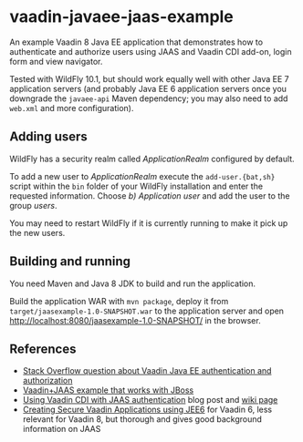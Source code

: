 # vaadin-javaee-jaas-example

An example Vaadin 8 Java EE application that demonstrates how to authenticate
and authorize users using JAAS and Vaadin CDI add-on, login form and view
navigator.

Tested with WildFly 10.1, but should work equally well with other Java EE 7
application servers (and probably Java EE 6 application servers once you
downgrade the `javaee-api` Maven dependency; you may also need to add
`web.xml` and more configuration).

## Adding users

WildFly has a security realm called *ApplicationRealm* configured by default.

To add a new user to *ApplicationRealm* execute the `add-user.{bat,sh}` script
within the `bin` folder of your WildFly installation and enter the requested
information. Choose *b) Application user* and add the user to the group
*users*.

You may need to restart WildFly if it is currently running to make it pick up
the new users.

## Building and running

You need Maven and Java 8 JDK to build and run the application.

Build the application WAR with `mvn package`, deploy it from
`target/jaasexample-1.0-SNAPSHOT.war` to the application server and open
<http://localhost:8080/jaasexample-1.0-SNAPSHOT/> in the browser.

## References

- [Stack Overflow question about Vaadin Java EE authentication and authorization](http://stackoverflow.com/questions/15619864/vaadin-authentication-and-auhorization)
- [Vaadin+JAAS example that works with JBoss](https://github.com/mstahv/vaadin-cdi-jaas-jbossas-example)
- [Using Vaadin CDI with JAAS authentication](https://vaadin.com/blog/-/blogs/using-vaadin-cdi-with-jaas-authentication) blog post and [wiki page](https://vaadin.com/wiki/-/wiki/Main/Using+Vaadin+CDI+with+JAAS+authentication)
- [Creating Secure Vaadin Applications using JEE6](https://vaadin.com/wiki/-/wiki/Main/Creating+Secure+Vaadin+Applications+using+JEE6) for Vaadin 6, less relevant for Vaadin 8, but thorough and gives good background information on JAAS

